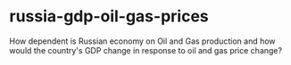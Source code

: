 # russia-gdp-oil-gas-prices
How dependent is Russian economy on Oil and Gas production and how would the country's GDP change in response to oil and gas price change?
